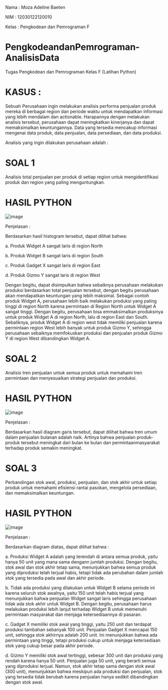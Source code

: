 Nama : Moza Adeline Baeten

NIM : 12030122120010

Kelas : Pengkodean dan Pemrograman F

# PengkodeandanPemrograman-AnalisisData
Tugas Pengkodean dan Pemrograman Kelas F (Latihan Python)

# KASUS :
Sebuah Perusahaan ingin melakukan analisis performa penjualan produk mereka di berbagai region dan periode waktu untuk mendapatkan informasi yang lebih mendalam dan actionable. Harapannya dengan melakukan analisis tersebut, perusahaan dapat meningkatkan kinerjanya dan dapat memaksimalkan keuntungannya. Data yang tersedia mencakup informasi mengenai data produk, data penjualan, data persediaan, dan data produksi.


Analisis yang ingin dilakukan perusahaan adalah :
# SOAL 1
Analisis total penjualan per produk di setiap region untuk mengidentifikasi produk dan region yang paling menguntungkan.


# HASIL PYTHON
![image](https://github.com/mozaadeline/PengkodeandanPemrograman-AnalisisData/assets/167201984/07783636-5b2e-44dc-94a2-64d41df42025)

Penjelasan :

Berdasarkan hasil histogram tersebut, dapat dilihat bahwa:

a. Produk Widget A sangat laris di region North

b. Produk Widget B sangat laris di region South

c. Produk Gadget X sangat laris di region East

d. Produk Gizmo Y sangat laris di region West



Dengan begitu, dapat disimpulkan bahwa sebaiknya perusahaan melakukan produksi berdasarkan total penjualan tersebut, dengan begitu perusahaan akan mendapatkan keuntungan yang lebih maksimal. Sebagai contoh produk Widget A, perusahaan lebih baik melakukan produksi yang paling tinggi di region North karena permintaan di Region North untuk Widget A sangat tinggi. Dengan begitu, perusahaan bisa emmaksimalkan produksinya untuk produk Widget A di region North, lalu di region East dan South. Sebaliknya, produk Widget A di region west tidak memiliki penjualan karena permintaan region West lebih banyak untuk produk Gizmo Y, sehingga perusahaan sebaiknya memfokuskan produksi dan penjualan produk Gizmo Y di region West dibandingkan Widget A.


# SOAL 2
Analisis tren penjualan untuk semua produk untuk memahami tren permintaan dan menyesuaikan strategi penjualan dan produksi.


# HASIL PYTHON
![image](https://github.com/mozaadeline/PengkodeandanPemrograman-AnalisisData/assets/167201984/6c556043-be8e-4f69-9ba1-e375b4b6c60c)


Penjelasan :

Berdasarkan hasil diagram garis tersebut, dapat dilihat bahwa tren umum dalam penjualan bulanan adalah naik. Artinya bahwa penjualan produk-produk tersebut meningkat dari bulan ke bulan dan permintaanmasyarakat terhadap produk semakin meningkat. 



# SOAL 3

Perbandingan stok awal, produksi, penjualan, dan stok akhir untuk setiap produk untuk memahami efisiensi rantai pasokan, mengelola persediaan, dan memaksimalkan keuntungan.


# HASIL PYTHON
![image](https://github.com/mozaadeline/PengkodeandanPemrograman-AnalisisData/assets/167201984/7708dfab-5681-4189-a607-f1fbbe27ccc1)


Penjelasan :

Berdasarkan diagram diatas, dapat dilihat bahwa :

a. Produksi Widget A adalah yang terendah di antara semua produk, yaitu hanya 50 unit yang mana sama dengann jumlah produksi. Dengan begitu, stok awal dan stok akhir tetap sama, menunjukkan bahwa semua produk yang diproduksi telah terjual habis, tetapi tidak ada perubahan dalam jumlah stok yang tersedia pada awal dan akhir periode.

b. Tidak ada produksi yang dilakukan untuk Widget B selama periode ini karena seluruh stok awalnya, yaitu 150 unit telah habis terjual yang menunjukkan bahwa penjualan Widget  sangat laris sehingga perusahaan tidak ada stok akhir untuk Widget B. Dengan begitu, perusahaan harus melakukan produksi lebih lanjut terhadap Widget B untuk memenuhi permintaan masyarakat dan menjaga ketersediaannya di pasaran. 

c. Gadget X memiliki stok awal yang tinggi, yaitu 250 unit dan terdapat produksi tambahan sebanyak 100 unit. Penjualan Gadget X mencapai 150 unit, sehingga stok akhirnya adalah 200 unit. Ini menunjukkan bahwa ada permintaan yang tinggi, tetapi produksi cukup untuk menjaga ketersediaan stok yang cukup besar pada akhir periode.

d. Gizmo Y memiliki stok awal tertinggi, sebesar 300 unit dan produksi yang rendah karena hanya 50 unit. Penjualan juga 50 unit, yang berarti semua yang diproduksi terjual. Namun, stok akhir tetap sama dengan stok awal (300 unit), menunjukkan bahwa meskipun ada produksi dan penjualan, stok yang tersedia tidak berubah karena penjualan hanya sedikit dibandingkan dengan stok awal.


